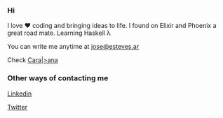 ### Hi

I love ❤️ coding and bringing ideas to life. I found on Elixir and Phoenix a great road mate. 
Learning Haskell λ

You can write me anytime at jose@esteves.ar

Check [Cara|>ana](https://caravana.dev) 


### Other ways of contacting me

[Linkedin](https://www.linkedin.com/in/estevesjoe/)

[Twitter](https://twitter.com/ponyesteves)

